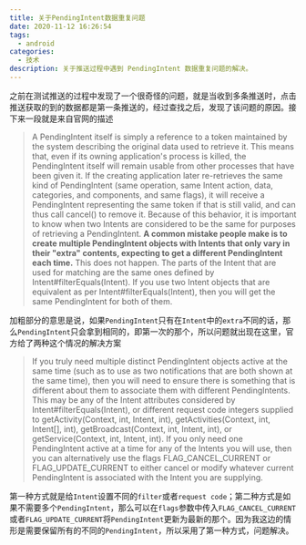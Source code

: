 ```yaml
---
title: 关于PendingIntent数据重复问题
date: 2020-11-12 16:26:54
tags: 
  - android
categories:
  - 技术
description: 关于推送过程中遇到 PendingIntent 数据重复问题的解决。
---
```


之前在测试推送的过程中发现了一个很奇怪的问题，就是当收到多条推送时，点击推送获取的到的数据都是第一条推送的，经过查找之后，发现了该问题的原因。接下来一段就是来自官网的描述
> A PendingIntent itself is simply a reference to a token maintained by the system describing the original data used to retrieve it. This means that, even if its owning application's process is killed, the PendingIntent itself will remain usable from other processes that have been given it. If the creating application later re-retrieves the same kind of PendingIntent (same operation, same Intent action, data, categories, and components, and same flags), it will receive a PendingIntent representing the same token if that is still valid, and can thus call cancel() to remove it.
Because of this behavior, it is important to know when two Intents are considered to be the same for purposes of retrieving a PendingIntent. **A common mistake people make is to create multiple PendingIntent objects with Intents that only vary in their "extra" contents, expecting to get a different PendingIntent each time.** This does not happen. The parts of the Intent that are used for matching are the same ones defined by Intent#filterEquals(Intent). If you use two Intent objects that are equivalent as per Intent#filterEquals(Intent), then you will get the same PendingIntent for both of them.

加粗部分的意思是说，如果`PendingIntent`只有在`Intent`中的`extra`不同的话，那么`PendingIntent`只会拿到相同的，即第一次的那个，所以问题就出现在这里，官方给了两种这个情况的解决方案
> If you truly need multiple distinct PendingIntent objects active at the same time (such as to use as two notifications that are both shown at the same time), then you will need to ensure there is something that is different about them to associate them with different PendingIntents. This may be any of the Intent attributes considered by Intent#filterEquals(Intent), or different request code integers supplied to getActivity(Context, int, Intent, int), getActivities(Context, int, Intent[], int), getBroadcast(Context, int, Intent, int), or getService(Context, int, Intent, int).
If you only need one PendingIntent active at a time for any of the Intents you will use, then you can alternatively use the flags FLAG_CANCEL_CURRENT or FLAG_UPDATE_CURRENT to either cancel or modify whatever current PendingIntent is associated with the Intent you are supplying.

第一种方式就是给`Intent`设置不同的`filter`或者`request code`；第二种方式是如果不需要多个`PendingIntent`，那么可以在`flags`参数中传入`FLAG_CANCEL_CURRENT`或者`FLAG_UPDATE_CURRENT`将`PendingIntent`更新为最新的那个。因为我这边的情形是需要保留所有的不同的`PendingIntent`，所以采用了第一种方式，问题解决。
